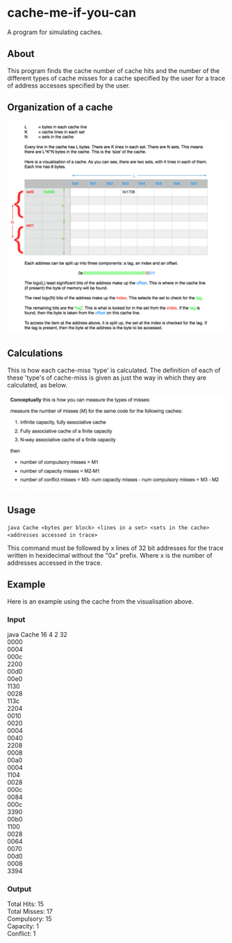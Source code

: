 # cache-me-if-you-can
A program for simulating caches.

## About
This program finds the cache number of cache hits and the number of the different types of cache misses for a cache specified by the user for a trace of address accesses specified by the user.

## Organization of a cache

<img src="https://github.com/nating/cache-me-if-you-can/blob/master/assets/cache-explanation.png" width="800">

## Calculations
This is how each cache-miss 'type' is calculated. The definition of each of these 'type's of cache-miss is given as just the way in which they are calculated, as below.

<img src="https://github.com/nating/cache-me-if-you-can/blob/master/assets/cache-miss-calculations.jpg" width="600">

## Usage

`java Cache <bytes per block> <lines in a set> <sets in the cache> <addresses accessed in trace>`

This command must be followed by x lines of 32 bit addresses for the trace written in hexidecimal without the "0x" prefix. Where x is the number of addresses accessed in the trace.

## Example
Here is an example using the cache from the visualisation above.

### Input
java Cache 16 4 2 32  
0000  
0004  
000c  
2200  
00d0  
00e0  
1130  
0028  
113c  
2204  
0010  
0020   
0004  
0040  
2208  
0008  
00a0  
0004  
1104  
0028  
000c  
0084  
000c  
3390  
00b0  
1100  
0028  
0064  
0070  
00d0  
0008  
3394  

### Output
Total Hits: 15  
Total Misses: 17  
Compulsory: 15  
Capacity: 1  
Conflict: 1  
